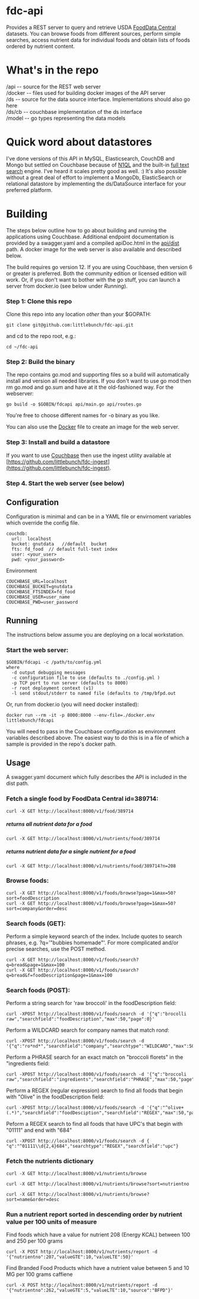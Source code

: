 # fdc-api
Provides a REST server to query and retrieve USDA [FoodData Central](https://fdc.nal.usda.gov/data-documentation.html) datasets.  You can browse foods from different sources, perform simple searches, access nutrient data for individual foods and obtain lists of foods ordered by nutrient content.    

# What's in the repo    
/api -- source for the REST web server    
/docker -- files used for building docker images of the API server     
/ds -- source for the data source interface.  Implementations should also go here     
/ds/cb -- couchbase implementation of the ds interface   
/model -- go types representing the data models     

# Quick word about datastores
I've done versions of this API in MySQL, Elasticsearch, CouchDB and Mongo but settled on Couchbase because of [N1QL](https://www.couchbase.com/products/n1ql) and the built-in [full text search](https://docs.couchbase.com/server/6.0/fts/full-text-intro.html) engine.  I've heard it scales pretty good as well. :) It's also possible without a great deal of effort to implement a MongoDb, ElasticSearch or relational datastore by implementing the ds/DataSource interface for your preferred platform.       

# Building   
The steps below outline how to go about building and running the applications using Couchbase.  Additional endpoint documentation is provided by a swagger.yaml and a compiled apiDoc.html in the [api/dist](https://github.com/littlebunch/FoodDataCentral-api/tree/master/api/dist) path.  A docker image for the web server is also available and described below.

The build requires go version 12.  If you are using Couchbase, then version 6 or greater is preferred.  Both the community edition or licensed edition will work.  Or, if you don't want to bother with the go stuff, you can launch a server from docker.io (see below under *Running*).

### Step 1: Clone this repo
Clone this repo into any location *other* than your $GOPATH:
```
git clone git@github.com:littlebunch/fdc-api.git
```
and cd to the repo root, e.g.:
```
cd ~/fdc-api
```
      
### Step 2: Build the binary 

The repo contains go.mod and supporting files so a build will automatically install and version all needed libraries.  If you don't want to use go mod then rm go.mod and go.sum and have at it the old-fashioned way.  For the webserver:   
```
go build -o $GOBIN/fdcapi api/main.go api/routes.go
```
You're free to choose different names for -o binary as you like.  

You can also use the [Docker](https://github.com/littlebunch/FoodDataCentral-api/blob/master/docker/Dockerfile) file to create an image for the web server.

### Step 3: Install and build a datastore   
If you want to use [Couchbase](https://www.couchbase.com) then use the ingest utility available at [https://github.com/littlebunch/fdc-ingest](https://github.com/littlebunch/fdc-ingest).     

### Step 4. Start the web server (see below)   

## Configuration     
Configuration is minimal and can be in a YAML file or envirnoment variables which override the config file.   

```
couchdb:   
  url:  localhost   
  bucket: gnutdata   //default  bucket    
  fts: fd_food  // default full-text index   
  user: <your_user>    
  pwd: <your_password>    

```
      
Environment   
```
COUCHBASE_URL=localhost   
COUCHBASE_BUCKET=gnutdata   
COUCHBASE_FTSINDEX=fd_food   
COUCHBASE_USER=user_name   
COUCHBASE_PWD=user_password   
```
## Running    

The instructions below assume you are deploying on a local workstation.   


### Start the web server:    
```
$GOBIN/fdcapi -c /path/to/config.yml  
where    
  -d output debugging messages     
  -c configuration file to use (defaults to ./config.yml )      
  -p TCP port to run server (defaults to 8000)    
  -r root deployment context (v1)    
  -l send stdout/stderr to named file (defaults to /tmp/bfpd.out
 ```
 
Or, run from docker.io (you will need docker installed):
 ```
 docker run --rm -it -p 8000:8000 --env-file=./docker.env littlebunch/fdcapi
```
You will need to pass in the Couchbase configuration as environment variables described above.  The easiest way to do this is in a file of which a sample is provided in the repo's docker path.
   
## Usage    
A swagger.yaml document which fully describes the API is included in the dist path.     

### Fetch a single food  by FoodData Central id=389714: 
```
curl -X GET http://localhost:8000/v1/food/389714 
```
##### returns all nutrient data for a food   
```
curl -X GET http://localhost:8000/v1/nutrients/food/389714  
```
##### returns nutrient data for a single nutrient for a food
```
curl -X GET http://localhost:8000/v1/nutrients/food/389714?n=208 
```  
### Browse foods:   
```
curl -X GET http://localhost:8000/v1/foods/browse?page=1&max=50?sort=foodDescription
curl -X GET http://localhost:8000/v1/foods/browse?page=1&max=50?sort=company&order=desc    
```

### Search foods (GET): 
Perform a simple keyword search of the index.  Include quotes to search phrases, e.g. ?q='"bubbies homemade"'. For more complicated and/or precise searches, use the POST method.   
```
curl -X GET http://localhost:8000/v1/foods/search?q=bread&page=1&max=100    
curl -X GET http://localhost:8000/v1/foods/search?q=bread&f=foodDescription&page=1&max=100   
```

### Search foods (POST):
Perform a string search for 'raw broccoli' in the foodDescription field:   
```
curl -XPOST http://localhost:8000/v1/foods/search -d '{"q":"brocolli raw","searchfield":"foodDescription","max":50,"page":0}'
```
Perform a WILDCARD search for company names that match ro*nd*:
```
curl -XPOST http://localhost:8000/v1/foods/search -d '{"q":"ro*nd*","searchfield":"company","searchtype":"WILDCARD","max":50,"page":0}'
```
Perform a PHRASE search for an exact match on "broccoli florets" in the "ingredients field:
```
curl -XPOST http://localhost:8000/v1/foods/search -d '{"q":"broccoli raw","searchfield":"ingredients","searchfield":"PHRASE","max":50,"page":0}'
```
Perform a REGEX (regular expression) search to find all foods that begin with "Olive" in the foodDescription field:
```
curl -XPOST http://localhost:8000/v1/foods/search -d '{"q":"^olive+(.*)","searchfield":"foodDesciption","searchfield":"REGEX","max":50,"page":0}'
```
Peform a REGEX search to find all foods that have UPC's that begin with "01111" and end with "684"
```
curl -XPOST http://localhost:8000/v1/foods/search -d { "q":"^01111\\d{2,4}684","searchtype":"REGEX","searchfield":"upc"}
```
### Fetch the nutrients dictionary
```
curl -X GET http://localhost:8000/v1/nutrients/browse
```
```
curl -X GET http://localhost:8000/v1/nutrients/browse?sort=nutrientno
```
```
curl -X GET http://localhost:8000/v1/nutrients/browse?sort=name&order=desc
```
### Run a nutrient report sorted in descending order by nutrient value per 100 units of measure 
Find foods which have a value for nutrient 208 (Energy KCAL) between 100 and 250 per 100 grams 
```
curl -X POST http://localhost:8000/v1/nutrients/report -d '{"nutrientno":207,"valueGTE":10,"valueLTE":50}'
```
Find Branded Food Products which have a nutrient value between 5 and 10 MG per 100 grams caffiene 
```
curl -X POST http://localhost:8000/v1/nutrients/report -d '{"nutrientno":262,"valueGTE":5,"valueLTE":10,"source":"BFPD"}'
```
